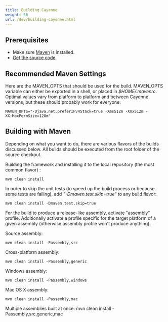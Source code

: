 ```yaml
---
title: Building Cayenne
weight: 50
url: /dev/building-cayenne.html
---
```


## Prerequisites

* Make sure [Maven](http://maven.apache.org/) is installed.
* [Get the source code](/dev/code-repository.html).


<div class="pb-3"><!-- gap 3rem --></div>


## Recommended Maven Settings

Here are the MAVEN_OPTS that should be used for the build. MAVEN_OPTS variable can either be exported in a shell, 
or placed in *$HOME/.mavenrc*. Optimal values vary from platform to platform and between Cayenne versions, 
but these should probably work for everyone:

    MAVEN_OPTS="-Djava.net.preferIPv4Stack=true -Xms512m -Xmx512m -XX:MaxPermSize=128m"


<div class="pb-3"><!-- gap 3rem --></div>


## Building with Maven

Depending on what you want to do, there are various flavors of the builds
discussed below. All builds should be executed from the root folder of the source checkout.

Building the framework and installing it to the local repository (the most
common flavor) :

    mvn clean install
    
In order to skip the unit tests (to speed up the build process or because
some tests are failing), add *"-Dmaven.test.skip=true"* to any build
flavor:

    mvn clean install -Dmaven.test.skip=true

For the build to produce a release-like assembly, activate "assembly"
profile. Additionally activate a profile specific for the target platform
of a given assembly (otherwise assembly profile won't produce anything). 

Source assembly: 

    mvn clean install -Passembly,src

Cross-platform assembly:

    mvn clean install -Passembly,generic

Windows assembly:

    mvn clean install -Passembly,windows

Mac OS X assembly:

    mvn clean install -Passembly,mac

Multiple assemblies built at once:
    mvn clean install -Passembly,src,generic,mac